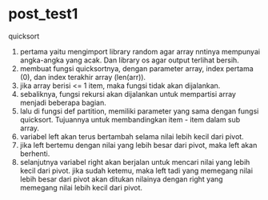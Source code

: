# post_test1

quicksort

1. pertama yaitu mengimport library random agar array nntinya mempunyai angka-angka yang acak. Dan library os agar output terlihat bersih.
2. membuat fungsi quicksortnya, dengan parameter array, index pertama (0), dan index terakhir array (len(arr)).
3. jika array berisi <= 1 item, maka fungsi tidak akan dijalankan.
4. sebaliknya, fungsi rekursi akan dijalankan untuk mempartisi array menjadi beberapa bagian.
5. lalu di fungsi def partition, memiliki parameter yang sama dengan fungsi quicksort. Tujuannya untuk membandingkan item - item dalam sub array.
6. variabel left akan terus bertambah selama nilai lebih kecil dari pivot.
7. jika left bertemu dengan nilai yang lebih besar dari pivot, maka left akan berhenti.
8. selanjutnya variabel right akan berjalan untuk mencari nilai yang lebih kecil dari pivot. jika sudah ketemu, maka left tadi yang memegang nilai lebih besar
dari pivot akan ditukan nilainya dengan right yang memegang nilai lebih kecil dari pivot.
